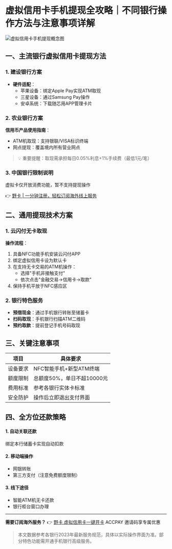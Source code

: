 # 虚拟信用卡手机提现全攻略｜不同银行操作方法与注意事项详解

![虚拟信用卡手机提现概念图](https://via.placeholder.com/800x400)

## 一、主流银行虚拟信用卡提现方法
### 1. 建设银行方案
- **硬件适配**：
  - 苹果设备：绑定Apple Pay实现ATM取现
  - 三星设备：通过Samsung Pay操作
  - 安卓系统：下载随芯用APP管理卡片

### 2. 农业银行方案
**信用币产品使用指南**：
- ATM机取现：支持银联/VISA标识终端
- 网点提现：覆盖境内所有营业网点

> 💡 重要提醒：取现需承担每日0.05%利息+1%手续费（最低1元/笔）

### 3. 中国银行限制说明
虚拟卡仅开放消费功能，暂不支持提现操作

👉 [野卡 | 一分钟注册，轻松订阅海外线上服务](https://bbtdd.com/yeka)

## 二、通用提现技术方案
### 1. 云闪付无卡取现
**操作流程**：
1. 具备NFC功能手机安装云闪付APP
2. 绑定虚拟信用卡设为默认卡
3. 在支持无卡交易的ATM机操作：
   - 选择"手机非接触支付"
   - 依次点击"金融交易→信用卡→取款"
4. 保持手机平放于NFC感应区

### 2. 银行特色服务
- **预借现金**：通过手机银行转账至储蓄卡
- **扫码取现**：手机银行扫描ATM二维码
- **预约取款**：提前登记手机号码取现

## 三、关键注意事项
| 项目        | 具体要求                          |
|-------------|---------------------------------|
| 设备要求    | NFC智能手机+新型ATM终端          |
| 额度限制    | 总额度50%，单日不超10000元       |
| 费用标准    | 参考各银行实体卡标准              |
| 安全防护    | 操作后立即退出支付界面            |

## 四、全方位还款策略
#### 1. 自动关联还款
绑定本行储蓄卡实现自动扣款

#### 2. 移动端操作
- 网银转账
- 第三方支付（注意免费额度限制）

#### 3. 线下途径
- 智能ATM机无卡还款
- 银行柜台窗口办理

---

**需要订阅海外服务？** 👉 [野卡 虚拟信用卡一键开卡](https://bbtdd.com/yeka) ACCPAY 邀请码享专属优惠

> 本文数据参考各银行2023年最新服务规范，具体以实际操作界面为准。部分特色功能需开通手机银行高级服务。